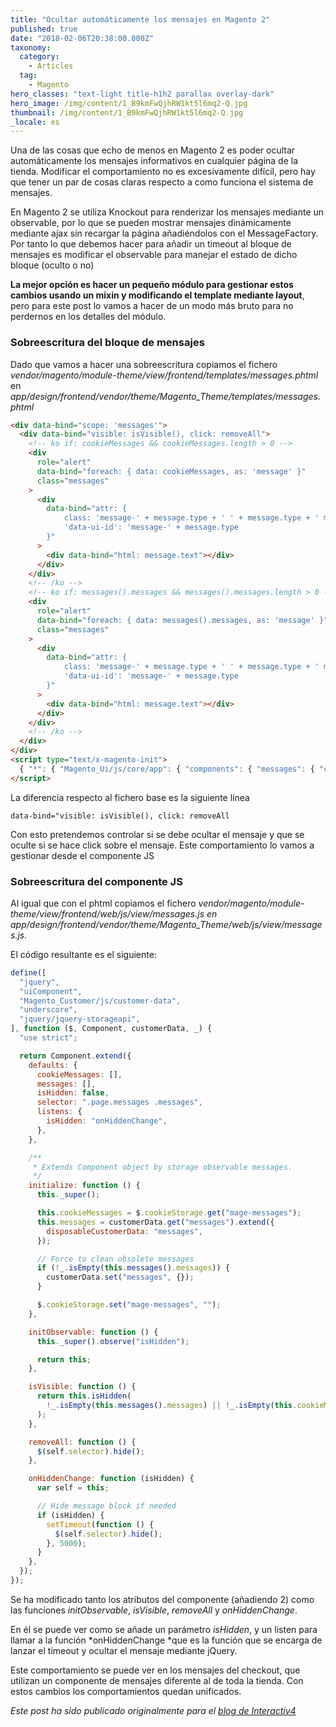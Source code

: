```yaml
---
title: "Ocultar automáticamente los mensajes en Magento 2"
published: true
date: "2018-02-06T20:38:00.000Z"
taxonomy:
  category:
    - Articles
  tag:
    - Magento
hero_classes: "text-light title-h1h2 parallax overlay-dark"
hero_image: /img/content/1_B9kmFwQjhRW1kt5l6mq2-Q.jpg
thumbnail: /img/content/1_B9kmFwQjhRW1kt5l6mq2-Q.jpg
_locale: es
---
```


Una de las cosas que echo de menos en Magento 2 es poder ocultar automáticamente los mensajes informativos en cualquier página de la tienda. Modificar el comportamiento no es excesivamente difícil, pero hay que tener un par de cosas claras respecto a como funciona el sistema de mensajes.

En Magento 2 se utiliza Knockout para renderizar los mensajes mediante un observable, por lo que se pueden mostrar mensajes dinámicamente mediante ajax sin recargar la página añadiéndolos con el MessageFactory. Por tanto lo que debemos hacer para añadir un timeout al bloque de mensajes es modificar el observable para manejar el estado de dicho bloque (oculto o no)

**La mejor opción es hacer un pequeño módulo para gestionar estos cambios usando un mixin y modificando el template mediante layout**, pero para este post lo vamos a hacer de un modo más bruto para no perdernos en los detalles del módulo.

### Sobreescritura del bloque de mensajes

Dado que vamos a hacer una sobreescritura copiamos el fichero _vendor/magento/module-theme/view/frontend/templates/messages.phtml_ en _app/design/frontend/vendor/theme/Magento_Theme/templates/messages.phtml_

```html
<div data-bind="scope: 'messages'">
  <div data-bind="visible: isVisible(), click: removeAll">
    <!-- ko if: cookieMessages && cookieMessages.length > 0 -->
    <div
      role="alert"
      data-bind="foreach: { data: cookieMessages, as: 'message' }"
      class="messages"
    >
      <div
        data-bind="attr: {
            class: 'message-' + message.type + ' ' + message.type + ' message',
            'data-ui-id': 'message-' + message.type
        }"
      >
        <div data-bind="html: message.text"></div>
      </div>
    </div>
    <!-- /ko -->
    <!-- ko if: messages().messages && messages().messages.length > 0 -->
    <div
      role="alert"
      data-bind="foreach: { data: messages().messages, as: 'message' }"
      class="messages"
    >
      <div
        data-bind="attr: {
            class: 'message-' + message.type + ' ' + message.type + ' message',
            'data-ui-id': 'message-' + message.type
        }"
      >
        <div data-bind="html: message.text"></div>
      </div>
    </div>
    <!-- /ko -->
  </div>
</div>
<script type="text/x-magento-init">
  { "*": { "Magento_Ui/js/core/app": { "components": { "messages": { "component": "Magento_Theme/js/view/messages" } } } } }
</script>
```

La diferencia respecto al fichero base es la siguiente línea

    data-bind="visible: isVisible(), click: removeAll

Con esto pretendemos controlar si se debe ocultar el mensaje y que se oculte si se hace click sobre el mensaje. Este comportamiento lo vamos a gestionar desde el componente JS

### Sobreescritura del componente JS

Al igual que con el phtml copiamos el fichero *vendor/magento/module-theme/view/frontend/web/js/view/messages.js *en* app/design/frontend/vendor/theme/Magento_Theme/web/js/view/messages.js.*

El código resultante es el siguiente:

```javascript
define([
  "jquery",
  "uiComponent",
  "Magento_Customer/js/customer-data",
  "underscore",
  "jquery/jquery-storageapi",
], function ($, Component, customerData, _) {
  "use strict";

  return Component.extend({
    defaults: {
      cookieMessages: [],
      messages: [],
      isHidden: false,
      selector: ".page.messages .messages",
      listens: {
        isHidden: "onHiddenChange",
      },
    },

    /**
     * Extends Component object by storage observable messages.
     */
    initialize: function () {
      this._super();

      this.cookieMessages = $.cookieStorage.get("mage-messages");
      this.messages = customerData.get("messages").extend({
        disposableCustomerData: "messages",
      });

      // Force to clean obsolete messages
      if (!_.isEmpty(this.messages().messages)) {
        customerData.set("messages", {});
      }

      $.cookieStorage.set("mage-messages", "");
    },

    initObservable: function () {
      this._super().observe("isHidden");

      return this;
    },

    isVisible: function () {
      return this.isHidden(
        !_.isEmpty(this.messages().messages) || !_.isEmpty(this.cookieMessages),
      );
    },

    removeAll: function () {
      $(self.selector).hide();
    },

    onHiddenChange: function (isHidden) {
      var self = this;

      // Hide message block if needed
      if (isHidden) {
        setTimeout(function () {
          $(self.selector).hide();
        }, 5000);
      }
    },
  });
});
```

Se ha modificado tanto los atributos del componente (añadiendo 2) como las funciones _initObservable_, _isVisible_, _removeAll_ y _onHiddenChange_.

En él se puede ver como se añade un parámetro _isHidden_, y un listen para llamar a la función *onHiddenChange *que es la función que se encarga de lanzar el timeout y ocultar el mensaje mediante jQuery.

Este comportamiento se puede ver en los mensajes del checkout, que utilizan un componente de mensajes diferente al de toda la tienda. Con estos cambios los comportamientos quedan unificados.

_Este post ha sido publicado originalmente para el [blog de Interactiv4](http://www.interactiv4.com/blog-es/ocultar-automaticamente-los-mensajes-magento-2-codehacks/)_
